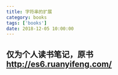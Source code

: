```yaml
---
title: 字符串的扩展
category: books
tags: ['books']
date: 2018-12-05 10:00:00
---
```

## 仅为个人读书笔记，原书 http://es6.ruanyifeng.com/

